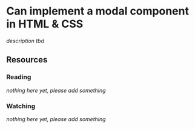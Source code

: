 # Can implement a modal component in HTML & CSS
_description tbd_
## Resources
### Reading
_nothing here yet, please add something_
### Watching
_nothing here yet, please add something_
